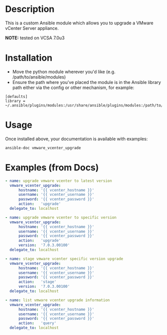 # Description

This is a custom Ansible module which allows you to upgrade a VMware vCenter
Server appliance.

**NOTE:** tested on VCSA 7.0u3


# Installation

- Move the python module wherever you'd like (e.g. /path/to/ansible/modules)
- Ensure the path where you've placed the module is in the Ansible library path
  either via the config or other mechanism, for example:

```
[defaults]
library = ~/.ansible/plugins/modules:/usr/share/ansible/plugins/modules:/path/to/ansible/modules
```

# Usage

Once installed above, your documentation is available with examples:

```
ansible-doc vmware_vcenter_upgrade
```

# Examples (from Docs)

```yaml
- name: upgrade vmware vcenter to latest version
  vmware_vcenter_upgrade:
      hostname: '{{ vcenter_hostname }}'
      username: '{{ vcenter_username }}'
      password: '{{ vcenter_password }}'
      action:   'upgrade'
  delegate_to: localhost

- name: upgrade vmware vcenter to specific version
  vmware_vcenter_upgrade:
      hostname: '{{ vcenter_hostname }}'
      username: '{{ vcenter_username }}'
      password: '{{ vcenter_password }}'
      action:   'upgrade'
      version:  '7.0.3.00100'
  delegate_to: localhost

- name: stage vmware vcenter specific version upgrade
  vmware_vcenter_upgrade:
      hostname: '{{ vcenter_hostname }}'
      username: '{{ vcenter_username }}'
      password: '{{ vcenter_password }}'
      action:   'stage'
      version:  '7.0.3.00100'
  delegate_to: localhost

- name: list vmware vcenter upgrade information
  vmware_vcenter_upgrade:
      hostname: '{{ vcenter_hostname }}'
      username: '{{ vcenter_username }}'
      password: '{{ vcenter_password }}'
      action:   'query'
  delegate_to: localhost
```
